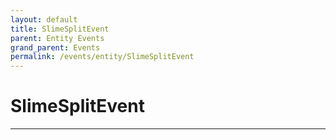 ```yaml
---
layout: default
title: SlimeSplitEvent
parent: Entity Events
grand_parent: Events
permalink: /events/entity/SlimeSplitEvent
---
```


# SlimeSplitEvent

---
